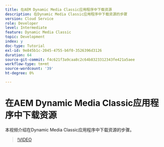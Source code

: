 ```yaml
---
title: 在AEM Dynamic Media Classic应用程序中下载资源
description: 在Dynamic Media Classic应用程序中下载资源的步骤
version: Cloud Service
role: Developer
level: Intermediate
feature: Dynamic Media Classic
topic: Development
index: y
doc-type: Tutorial
exl-id: 9e845b1c-2045-4755-b6f0-3526396d3126
duration: 64
source-git-commit: f4c621f3a9caa8c2c64b8323312343fe421a5aee
workflow-type: tm+mt
source-wordcount: '39'
ht-degree: 0%

---
```


# 在AEM Dynamic Media Classic应用程序中下载资源

本视频介绍在Dynamic Media Classic应用程序中下载资源的步骤。

>[!VIDEO](https://video.tv.adobe.com/v/335458?quality=12&learn=on)
